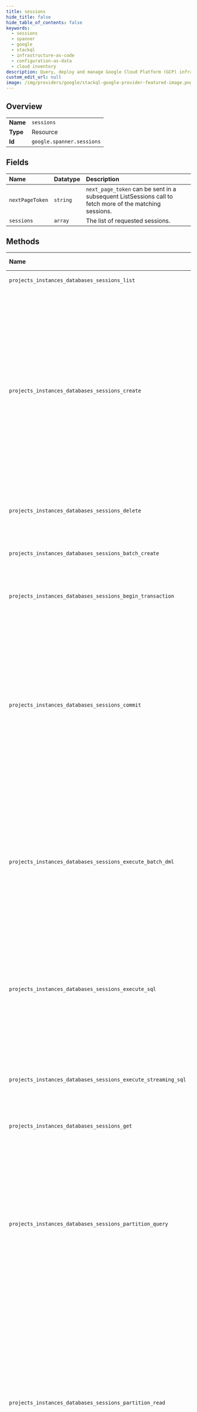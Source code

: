 ```yaml
---
title: sessions
hide_title: false
hide_table_of_contents: false
keywords:
  - sessions
  - spanner
  - google    
  - stackql
  - infrastructure-as-code
  - configuration-as-data
  - cloud inventory
description: Query, deploy and manage Google Cloud Platform (GCP) infrastructure and resources using SQL
custom_edit_url: null
image: /img/providers/google/stackql-google-provider-featured-image.png
---
```

  
    

## Overview
<table><tbody>
<tr><td><b>Name</b></td><td><code>sessions</code></td></tr>
<tr><td><b>Type</b></td><td>Resource</td></tr>
<tr><td><b>Id</b></td><td><code>google.spanner.sessions</code></td></tr>
</tbody></table>

## Fields
| Name | Datatype | Description |
|:-----|:---------|:------------|
| `nextPageToken` | `string` | `next_page_token` can be sent in a subsequent ListSessions call to fetch more of the matching sessions. |
| `sessions` | `array` | The list of requested sessions. |
## Methods
| Name | Accessible by | Required Params | Description |
|:-----|:--------------|:----------------|:------------|
| `projects_instances_databases_sessions_list` | `SELECT` | `databasesId, instancesId, projectsId` | Lists all sessions in a given database. |
| `projects_instances_databases_sessions_create` | `INSERT` | `databasesId, instancesId, projectsId` | Creates a new session. A session can be used to perform transactions that read and/or modify data in a Cloud Spanner database. Sessions are meant to be reused for many consecutive transactions. Sessions can only execute one transaction at a time. To execute multiple concurrent read-write/write-only transactions, create multiple sessions. Note that standalone reads and queries use a transaction internally, and count toward the one transaction limit. Active sessions use additional server resources, so it is a good idea to delete idle and unneeded sessions. Aside from explicit deletes, Cloud Spanner may delete sessions for which no operations are sent for more than an hour. If a session is deleted, requests to it return `NOT_FOUND`. Idle sessions can be kept alive by sending a trivial SQL query periodically, e.g., `"SELECT 1"`. |
| `projects_instances_databases_sessions_delete` | `DELETE` | `databasesId, instancesId, projectsId, sessionsId` | Ends a session, releasing server resources associated with it. This will asynchronously trigger cancellation of any operations that are running with this session. |
| `projects_instances_databases_sessions_batch_create` | `EXEC` | `databasesId, instancesId, projectsId` | Creates multiple new sessions. This API can be used to initialize a session cache on the clients. See https://goo.gl/TgSFN2 for best practices on session cache management. |
| `projects_instances_databases_sessions_begin_transaction` | `EXEC` | `databasesId, instancesId, projectsId, sessionsId` | Begins a new transaction. This step can often be skipped: Read, ExecuteSql and Commit can begin a new transaction as a side-effect. |
| `projects_instances_databases_sessions_commit` | `EXEC` | `databasesId, instancesId, projectsId, sessionsId` | Commits a transaction. The request includes the mutations to be applied to rows in the database. `Commit` might return an `ABORTED` error. This can occur at any time; commonly, the cause is conflicts with concurrent transactions. However, it can also happen for a variety of other reasons. If `Commit` returns `ABORTED`, the caller should re-attempt the transaction from the beginning, re-using the same session. On very rare occasions, `Commit` might return `UNKNOWN`. This can happen, for example, if the client job experiences a 1+ hour networking failure. At that point, Cloud Spanner has lost track of the transaction outcome and we recommend that you perform another read from the database to see the state of things as they are now. |
| `projects_instances_databases_sessions_execute_batch_dml` | `EXEC` | `databasesId, instancesId, projectsId, sessionsId` | Executes a batch of SQL DML statements. This method allows many statements to be run with lower latency than submitting them sequentially with ExecuteSql. Statements are executed in sequential order. A request can succeed even if a statement fails. The ExecuteBatchDmlResponse.status field in the response provides information about the statement that failed. Clients must inspect this field to determine whether an error occurred. Execution stops after the first failed statement; the remaining statements are not executed. |
| `projects_instances_databases_sessions_execute_sql` | `EXEC` | `databasesId, instancesId, projectsId, sessionsId` | Executes an SQL statement, returning all results in a single reply. This method cannot be used to return a result set larger than 10 MiB; if the query yields more data than that, the query fails with a `FAILED_PRECONDITION` error. Operations inside read-write transactions might return `ABORTED`. If this occurs, the application should restart the transaction from the beginning. See Transaction for more details. Larger result sets can be fetched in streaming fashion by calling ExecuteStreamingSql instead. |
| `projects_instances_databases_sessions_execute_streaming_sql` | `EXEC` | `databasesId, instancesId, projectsId, sessionsId` | Like ExecuteSql, except returns the result set as a stream. Unlike ExecuteSql, there is no limit on the size of the returned result set. However, no individual row in the result set can exceed 100 MiB, and no column value can exceed 10 MiB. |
| `projects_instances_databases_sessions_get` | `EXEC` | `databasesId, instancesId, projectsId, sessionsId` | Gets a session. Returns `NOT_FOUND` if the session does not exist. This is mainly useful for determining whether a session is still alive. |
| `projects_instances_databases_sessions_partition_query` | `EXEC` | `databasesId, instancesId, projectsId, sessionsId` | Creates a set of partition tokens that can be used to execute a query operation in parallel. Each of the returned partition tokens can be used by ExecuteStreamingSql to specify a subset of the query result to read. The same session and read-only transaction must be used by the PartitionQueryRequest used to create the partition tokens and the ExecuteSqlRequests that use the partition tokens. Partition tokens become invalid when the session used to create them is deleted, is idle for too long, begins a new transaction, or becomes too old. When any of these happen, it is not possible to resume the query, and the whole operation must be restarted from the beginning. |
| `projects_instances_databases_sessions_partition_read` | `EXEC` | `databasesId, instancesId, projectsId, sessionsId` | Creates a set of partition tokens that can be used to execute a read operation in parallel. Each of the returned partition tokens can be used by StreamingRead to specify a subset of the read result to read. The same session and read-only transaction must be used by the PartitionReadRequest used to create the partition tokens and the ReadRequests that use the partition tokens. There are no ordering guarantees on rows returned among the returned partition tokens, or even within each individual StreamingRead call issued with a partition_token. Partition tokens become invalid when the session used to create them is deleted, is idle for too long, begins a new transaction, or becomes too old. When any of these happen, it is not possible to resume the read, and the whole operation must be restarted from the beginning. |
| `projects_instances_databases_sessions_read` | `EXEC` | `databasesId, instancesId, projectsId, sessionsId` | Reads rows from the database using key lookups and scans, as a simple key/value style alternative to ExecuteSql. This method cannot be used to return a result set larger than 10 MiB; if the read matches more data than that, the read fails with a `FAILED_PRECONDITION` error. Reads inside read-write transactions might return `ABORTED`. If this occurs, the application should restart the transaction from the beginning. See Transaction for more details. Larger result sets can be yielded in streaming fashion by calling StreamingRead instead. |
| `projects_instances_databases_sessions_rollback` | `EXEC` | `databasesId, instancesId, projectsId, sessionsId` | Rolls back a transaction, releasing any locks it holds. It is a good idea to call this for any transaction that includes one or more Read or ExecuteSql requests and ultimately decides not to commit. `Rollback` returns `OK` if it successfully aborts the transaction, the transaction was already aborted, or the transaction is not found. `Rollback` never returns `ABORTED`. |
| `projects_instances_databases_sessions_streaming_read` | `EXEC` | `databasesId, instancesId, projectsId, sessionsId` | Like Read, except returns the result set as a stream. Unlike Read, there is no limit on the size of the returned result set. However, no individual row in the result set can exceed 100 MiB, and no column value can exceed 10 MiB. |
